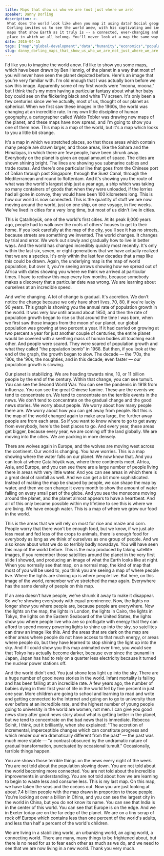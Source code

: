 ```yaml
---
title: Maps that show us who we are (not just where we are)
speaker: Danny Dorling
description: >-
 What does the world look like when you map it using data? Social geographer Danny
 Dorling invites us to see the world anew, with his captivating and insightful
 maps that show Earth as it truly is -- a connected, ever-changing and fascinating
 place in which we all belong. You'll never look at a map the same way again.
date: 2016-04-15
tags: ["map","global-development","data","humanity","economics","population","visualizations","tedx"]
slug: danny_dorling_maps_that_show_us_who_we_are_not_just_where_we_are
---
```


I'd like you to imagine the world anew. I'd like to show you some maps, which have been
drawn by Ben Hennig, of the planet in a way that most of you will never have seen the
planet depicted before. Here's an image that you're very familiar with. I'm old enough that
I was actually born before we saw this image. Apparently some of my first words were
"moona, moona," but I think that's my mom having a particular fantasy about what her baby
boy could see on the flickering black and white TV screen. It's only been a few centuries
since we've actually, most of us, thought of our planet as spherical. When we first saw
these images in the 1960s, the world was changing at an incredible rate. In my own little
discipline of human geography, a cartographer called Waldo Tobler was drawing new maps of
the planet, and these maps have now spread, and I'm going to show you one of them now.
This map is a map of the world, but it's a map which looks to you a little bit
strange.

It's a map in which we stretched places, so that those areas which contain many people are
drawn larger, and those areas, like the Sahara and the Himalayas, in which there are few
people, have been shrunk away. Everybody on the planet is given an equal amount of space.
The cities are shown shining bright. The lines are showing you submarine cables and trade
routes. And there's one particular line that goes from the Chinese port of Dalian through
past Singapore, through the Suez Canal, through the Mediterranean and round to Rotterdam.
And it's showing you the route of what was the world's largest ship just a year ago, a
ship which was taking so many containers of goods that when they were unloaded, if the
lorries had all gone in convoy, they would have been 100 kilometers long. This is how our
world is now connected. This is the quantity of stuff we are now moving around the world,
just on one ship, on one voyage, in five weeks. We've lived in cities for a very long time,
but most of us didn't live in cities.

This is Çatalhöyük, one of the world's first cities. At its peak 9,000 years ago, people
had to walk over the roofs of others' houses to get to their home. If you look carefully
at the map of the city, you'll see it has no streets, because streets are something we
invented. The world changes. It changes by trial and error. We work out slowly and
gradually how to live in better ways. And the world has changed incredibly quickly most
recently. It's only within the last six, seven, or eight generations that we have actually
realized that we are a species. It's only within the last few decades that a map like this
could be drawn. Again, the underlying map is the map of world population, but over it,
you're seeing arrows showing how we spread out of Africa with dates showing you where we
think we arrived at particular times. I have to redraw this map every few months, because
somebody makes a discovery that a particular date was wrong. We are learning about
ourselves at an incredible speed.

And we're changing. A lot of change is gradual. It's accretion. We don't notice the change
because we only have short lives, 70, 80, if you're lucky 90 years. This graph is showing
you the annual rate of population growth in the world. It was very low until around about
1850, and then the rate of population growth began to rise so that around the time I was
born, when we first saw those images from the moon of our planet, our global population
was growing at two percent a year. If it had carried on growing at two percent a year for
just another couple of centuries, the entire planet would be covered with a seething mass
of human bodies all touching each other. And people were scared. They were scared of
population growth and what they called "the population bomb" in 1968. But then, if you
look at the end of the graph, the growth began to slow. The decade — the '70s, the '80s,
the '90s, the noughties, and in this decade, even faster — our population growth is
slowing.

Our planet is stabilizing. We are heading towards nine, 10, or 11 billion people by the
end of the century. Within that change, you can see tumult. You can see the Second World
War. You can see the pandemic in 1918 from influenza. You can see the great Chinese
famine. These are the events we tend to concentrate on. We tend to concentrate on the
terrible events in the news. We don't tend to concentrate on the gradual change and the
good news stories. We worry about people. We worry about how many people there are. We
worry about how you can get away from people. But this is the map of the world changed
again to make area large, the further away people are from each area. So if you want to
know where to go to get away from everybody, here's the best places to go. And every year,
these areas get bigger, because every year, we are coming off the land globally. We are
moving into the cities. We are packing in more densely.

There are wolves again in Europe, and the wolves are moving west across the continent. Our
world is changing. You have worries. This is a map showing where the water falls on our
planet. We now know that. And you can look at where Çatalhöyük was, where three continents
meet, Africa, Asia, and Europe, and you can see there are a large number of people living
there in areas with very little water. And you can see areas in which there is a great
deal of rainfall as well. And we can get a bit more sophisticated. Instead of making the
map be shaped by people, we can shape the map by water, and then we can change it every
month to show the amount of water falling on every small part of the globe. And you see
the monsoons moving around the planet, and the planet almost appears to have a heartbeat.
And all of this only became possible within my lifetime to see this is where we are
living. We have enough water. This is a map of where we grow our food in the
world.

This is the areas that we will rely on most for rice and maize and corn. People worry that
there won't be enough food, but we know, if we just ate less meat and fed less of the
crops to animals, there is enough food for everybody as long as we think of ourselves as
one group of people. And we also know about what we do so terribly badly nowadays. You will
have seen this map of the world before. This is the map produced by taking satellite
images, if you remember those satellites around the planet in the very first slide I
showed, and producing an image of what the Earth looks like at night. When you normally
see that map, on a normal map, the kind of map that most of you will be used to, you think
you are seeing a map of where people live. Where the lights are shining up is where people
live. But here, on this image of the world, remember we've stretched the map again.
Everywhere has the same density of people on this map.

If an area doesn't have people, we've shrunk it away to make it disappear. So we're
showing everybody with equal prominence. Now, the lights no longer show you where people
are, because people are everywhere. Now the lights on the map, the lights in London, the
lights in Cairo, the lights in Tokyo, the lights on the Eastern Seaboard of the United
States, the lights show you where people live who are so profligate with energy that they
can afford to spend money powering lights to shine up into the sky, so satellites can draw
an image like this. And the areas that are dark on the map are either areas where people
do not have access to that much energy, or areas where people do, but they have learned to
stop shining the light up into the sky. And if I could show you this map animated over
time, you would see that Tokyo has actually become darker, because ever since the tsunami
in Japan, Japan has had to rely on a quarter less electricity because it turned the
nuclear power stations off.

And the world didn't end. You just shone less light up into the sky. There are a huge
number of good news stories in the world. Infant mortality is falling and has been falling
at an incredible rate. A few years ago, the number of babies dying in their first year of
life in the world fell by five percent in just one year. More children are going to school
and learning to read and write and getting connected to the Internet and going on to go to
university than ever before at an incredible rate, and the highest number of young people
going to university in the world are women, not men. I can give you good news story after
good news story about what is getting better in the planet, but we tend to concentrate on
the bad news that is immediate. Rebecca Solnit, I think, put it brilliantly, when she
explained: "The accretion of incremental, imperceptible changes which can constitute
progress and which render our era dramatically different from the past" — the past was
much more stable — "a contrast obscured by the undramatic nature of gradual
transformation, punctuated by occasional tumult." Occasionally, terrible things
happen.

You are shown those terrible things on the news every night of the week. You are not told
about the population slowing down. You are not told about the world becoming more
connected. You are not told about the incredible improvements in understanding. You are
not told about how we are learning to begin to waste less and consume less. This is my last
map. On this map, we have taken the seas and the oceans out. Now you are just looking at
about 7.4 billion people with the map drawn in proportion to those people. You're looking
at over a billion in China, and you can see the largest city in the world in China, but
you do not know its name. You can see that India is in the center of this world. You can
see that Europe is on the edge. And we in Exeter today are on the far edge of the planet.
We are on a tiny scrap of rock off Europe which contains less than one percent of the
world's adults, and less than half a percent of the world's children.

We are living in a stabilizing world, an urbanizing world, an aging world, a connecting
world. There are many, many things to be frightened about, but there is no need for us to
fear each other as much as we do, and we need to see that we are now living in a new
world. Thank you very much.

<!--
ad_duration=3.33
comment_count=51
event="TEDxExeter"
external_start_time=0
has_talk_citation=1
intro_duration=11.82
is_subtitle_required="False"
is_talk_featured="True"
language="en"
language_swap="False"
native_language="en"
number_of_related_talks=6
number_of_speakers=1
number_of_subtitled_videos=25
number_of_tags=8
number_of_talk_download_languages=25
number_of_talk_more_resources=0
number_of_talk_recommendations=1
number_of_talks_take_actions=0
post_ad_duration=0.83
published_timestamp="2016-11-30 16:06:37"
recording_date="2016-04-15"
speaker_description="Social geographer"
speaker_is_published=1
speaker_name="Danny Dorling"
talk_more_resources=[]
talk_name="Maps that show us who we are (not just where we are)"
talk_recommendations_blurb="Check out these resources, curated by Danny Dorling."
talks_tags=["map","global-development","data","humanity","economics","population","visualizations","tedx"]
talks_take_action=[]
url_audio="https://download.ted.com/talks/DannyDorling_2016X.mp3?apikey=acme-roadrunner"
url_photo_speaker="https://pe.tedcdn.com/images/ted/257227a377e1d918bd31e498b05ac304faa813e6_254x191.jpg"
url_photo_talk="https://s3.amazonaws.com/talkstar-photos/uploads/ba7ac44f-4979-49a0-bcef-7c1fd3b08465/DannyDorling_2016X-embed.jpg"
url_webpage="https://www.ted.com/talks/danny_dorling_maps_that_show_us_who_we_are_not_just_where_we_are"
video_type_name="TEDx Talk"
-->